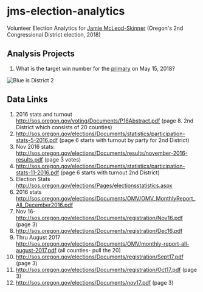 # jms-election-analytics
Volunteer Election Analytics for [Jamie McLeod-Skinner](https://jamiefororegon.com/) (Oregon's 2nd Congressional District election, 2018)


## Analysis Projects

1. What is the target win number for the [primary](https://ballotpedia.org/Primary_elections_in_Oregon) on May 15, 2018?

![Blue is District 2](https://upload.wikimedia.org/wikipedia/commons/thumb/a/aa/Oregon_Congressional_Districts%2C_113th_Congress.tif/lossless-page1-586px-Oregon_Congressional_Districts%2C_113th_Congress.tif.png)


## Data Links

1. 2016 stats and turnout http://sos.oregon.gov/voting/Documents/P16Abstract.pdf     (page 8. 2nd District which consists of 20 counties)
2. http://sos.oregon.gov/elections/Documents/statistics/participation-stats-5-2016.pdf (page 6 starts with turnout by party for 2nd District)
3. Nov 2016 stats: http://sos.oregon.gov/elections/Documents/results/november-2016-results.pdf  (page 3 votes)
4. http://sos.oregon.gov/elections/Documents/statistics/participation-stats-11-2016.pdf (page 6 starts with turnout 2nd District)
5. Election Stats http://sos.oregon.gov/elections/Pages/electionsstatistics.aspx
6. 2016 stats http://sos.oregon.gov/elections/Documents/OMV/OMV_MonthlyReport_All_December2016.pdf
7. Nov 16- http://sos.oregon.gov/elections/Documents/registration/Nov16.pdf (page 3)
8. http://sos.oregon.gov/elections/Documents/registration/Dec16.pdf  
9. Thru August 2017 http://sos.oregon.gov/elections/Documents/OMV/monthly-report-all-august-2017.pdf   (all counties- pull the 20)
10. http://sos.oregon.gov/elections/Documents/registration/Sept17.pdf  (page 3)
11. http://sos.oregon.gov/elections/Documents/registration/Oct17.pdf  (page 3)
12. http://sos.oregon.gov/elections/Documents/nov17.pdf   (page 3)

 
